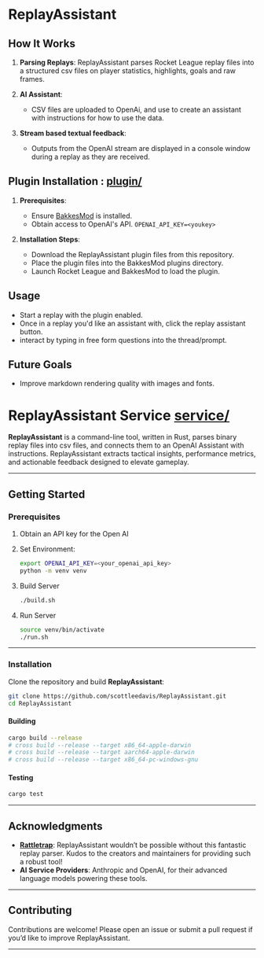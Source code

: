 # ReplayAssistant

## How It Works

1. **Parsing Replays**: 
   ReplayAssistant parses Rocket League replay files into a structured csv files on player statistics, highlights, goals and raw frames.

2. **AI Assistant**: 
   - CSV files are uploaded to OpenAi, and use to create an assistant with instructions for how to use the data.

3. **Stream based textual feedback**:
   - Outputs from the OpenAI stream are displayed in a console window during a replay as they are received.

## Plugin Installation : [plugin/](plugin/)

1. **Prerequisites**:
   - Ensure [BakkesMod](https://bakkesmod.com/) is installed.
   - Obtain access to OpenAI's API.  `OPENAI_API_KEY=<youkey>`

2. **Installation Steps**:
   - Download the ReplayAssistant plugin files from this repository.
   - Place the plugin files into the BakkesMod plugins directory.
   - Launch Rocket League and BakkesMod to load the plugin.

## Usage

- Start a replay with the plugin enabled.
- Once in a replay you'd like an assistant with, click the replay assistant button.
- interact by typing in free form questions into the thread/prompt.

## Future Goals

- Improve markdown rendering quality with images and fonts.

# ReplayAssistant Service [service/](service/)

**ReplayAssistant** is a command-line tool, written in Rust, parses binary replay files into csv files, and connects them to an OpenAI Assistant with instructions. ReplayAssistant extracts tactical insights, performance metrics, and actionable feedback designed to elevate gameplay.

---

## Getting Started

### Prerequisites

1. Obtain an API key for the Open AI

2. Set Environment:
     ```bash
     export OPENAI_API_KEY=<your_openai_api_key>
     python -m venv venv
     ```
3. Build Server
     ```bash
     ./build.sh
     ```
4. Run Server
     ```bash
     source venv/bin/activate
     ./run.sh
     ```
---

### Installation
Clone the repository and build **ReplayAssistant**:
```bash
git clone https://github.com/scottleedavis/ReplayAssistant.git
cd ReplayAssistant
```
#### Building

```bash
cargo build --release
# cross build --release --target x86_64-apple-darwin
# cross build --release --target aarch64-apple-darwin
# cross build --release --target x86_64-pc-windows-gnu
```

#### Testing

```bash
cargo test
```

---

## Acknowledgments

- **[Rattletrap](https://github.com/tfausak/rattletrap)**: ReplayAssistant wouldn’t be possible without this fantastic replay parser. Kudos to the creators and maintainers for providing such a robust tool!
- **AI Service Providers**: Anthropic and OpenAI, for their advanced language models powering these tools.

---

## Contributing

Contributions are welcome! Please open an issue or submit a pull request if you’d like to improve ReplayAssistant.

---

